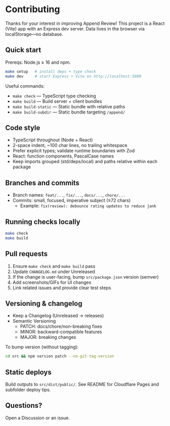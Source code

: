 # Contributing

Thanks for your interest in improving Append Review! This project is a React (Vite) app with an Express dev server. Data lives in the browser via localStorage—no database.

## Quick start

Prereqs: Node.js ≥ 16 and npm.

```bash
make setup   # install deps + type check
make dev     # start Express + Vite on http://localhost:5000
```

Useful commands:
- `make check` — TypeScript type checking
- `make build` — Build server + client bundles
- `make build-static` — Static bundle with relative paths
- `make build-subdir` — Static bundle targeting `/append/`

## Code style
- TypeScript throughout (Node + React)
- 2-space indent, ~100 char lines, no trailing whitespace
- Prefer explicit types; validate runtime boundaries with Zod
- React: function components, PascalCase names
- Keep imports grouped (std/deps/local) and paths relative within each package

## Branches and commits
- Branch names: `feat/...`, `fix/...`, `docs/...`, `chore/...`
- Commits: small, focused, imperative subject (≤72 chars)
  - Example: `fix(review): debounce rating updates to reduce jank`

## Running checks locally
```bash
make check
make build
```

## Pull requests
1. Ensure `make check` and `make build` pass
2. Update `CHANGELOG.md` under Unreleased
3. If the change is user-facing, bump `src/package.json` version (semver)
4. Add screenshots/GIFs for UI changes
5. Link related issues and provide clear test steps

## Versioning & changelog
- Keep a Changelog (Unreleased → releases)
- Semantic Versioning
  - PATCH: docs/chore/non-breaking fixes
  - MINOR: backward-compatible features
  - MAJOR: breaking changes

To bump version (without tagging):
```bash
cd src && npm version patch --no-git-tag-version
```

## Static deploys
Build outputs to `src/dist/public/`. See README for Cloudflare Pages and subfolder deploy tips.

## Questions?
Open a Discussion or an issue.


